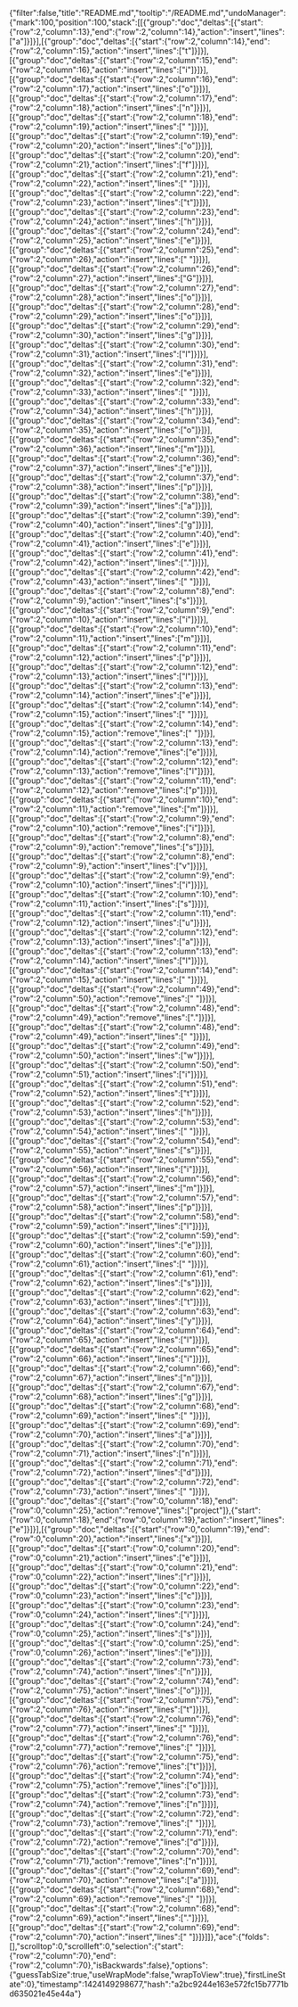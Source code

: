 {"filter":false,"title":"README.md","tooltip":"/README.md","undoManager":{"mark":100,"position":100,"stack":[[{"group":"doc","deltas":[{"start":{"row":2,"column":13},"end":{"row":2,"column":14},"action":"insert","lines":["a"]}]}],[{"group":"doc","deltas":[{"start":{"row":2,"column":14},"end":{"row":2,"column":15},"action":"insert","lines":["t"]}]}],[{"group":"doc","deltas":[{"start":{"row":2,"column":15},"end":{"row":2,"column":16},"action":"insert","lines":["i"]}]}],[{"group":"doc","deltas":[{"start":{"row":2,"column":16},"end":{"row":2,"column":17},"action":"insert","lines":["o"]}]}],[{"group":"doc","deltas":[{"start":{"row":2,"column":17},"end":{"row":2,"column":18},"action":"insert","lines":["n"]}]}],[{"group":"doc","deltas":[{"start":{"row":2,"column":18},"end":{"row":2,"column":19},"action":"insert","lines":[" "]}]}],[{"group":"doc","deltas":[{"start":{"row":2,"column":19},"end":{"row":2,"column":20},"action":"insert","lines":["o"]}]}],[{"group":"doc","deltas":[{"start":{"row":2,"column":20},"end":{"row":2,"column":21},"action":"insert","lines":["f"]}]}],[{"group":"doc","deltas":[{"start":{"row":2,"column":21},"end":{"row":2,"column":22},"action":"insert","lines":[" "]}]}],[{"group":"doc","deltas":[{"start":{"row":2,"column":22},"end":{"row":2,"column":23},"action":"insert","lines":["t"]}]}],[{"group":"doc","deltas":[{"start":{"row":2,"column":23},"end":{"row":2,"column":24},"action":"insert","lines":["h"]}]}],[{"group":"doc","deltas":[{"start":{"row":2,"column":24},"end":{"row":2,"column":25},"action":"insert","lines":["e"]}]}],[{"group":"doc","deltas":[{"start":{"row":2,"column":25},"end":{"row":2,"column":26},"action":"insert","lines":[" "]}]}],[{"group":"doc","deltas":[{"start":{"row":2,"column":26},"end":{"row":2,"column":27},"action":"insert","lines":["G"]}]}],[{"group":"doc","deltas":[{"start":{"row":2,"column":27},"end":{"row":2,"column":28},"action":"insert","lines":["o"]}]}],[{"group":"doc","deltas":[{"start":{"row":2,"column":28},"end":{"row":2,"column":29},"action":"insert","lines":["o"]}]}],[{"group":"doc","deltas":[{"start":{"row":2,"column":29},"end":{"row":2,"column":30},"action":"insert","lines":["g"]}]}],[{"group":"doc","deltas":[{"start":{"row":2,"column":30},"end":{"row":2,"column":31},"action":"insert","lines":["l"]}]}],[{"group":"doc","deltas":[{"start":{"row":2,"column":31},"end":{"row":2,"column":32},"action":"insert","lines":["e"]}]}],[{"group":"doc","deltas":[{"start":{"row":2,"column":32},"end":{"row":2,"column":33},"action":"insert","lines":[" "]}]}],[{"group":"doc","deltas":[{"start":{"row":2,"column":33},"end":{"row":2,"column":34},"action":"insert","lines":["h"]}]}],[{"group":"doc","deltas":[{"start":{"row":2,"column":34},"end":{"row":2,"column":35},"action":"insert","lines":["o"]}]}],[{"group":"doc","deltas":[{"start":{"row":2,"column":35},"end":{"row":2,"column":36},"action":"insert","lines":["m"]}]}],[{"group":"doc","deltas":[{"start":{"row":2,"column":36},"end":{"row":2,"column":37},"action":"insert","lines":["e"]}]}],[{"group":"doc","deltas":[{"start":{"row":2,"column":37},"end":{"row":2,"column":38},"action":"insert","lines":["p"]}]}],[{"group":"doc","deltas":[{"start":{"row":2,"column":38},"end":{"row":2,"column":39},"action":"insert","lines":["a"]}]}],[{"group":"doc","deltas":[{"start":{"row":2,"column":39},"end":{"row":2,"column":40},"action":"insert","lines":["g"]}]}],[{"group":"doc","deltas":[{"start":{"row":2,"column":40},"end":{"row":2,"column":41},"action":"insert","lines":["e"]}]}],[{"group":"doc","deltas":[{"start":{"row":2,"column":41},"end":{"row":2,"column":42},"action":"insert","lines":["."]}]}],[{"group":"doc","deltas":[{"start":{"row":2,"column":42},"end":{"row":2,"column":43},"action":"insert","lines":[" "]}]}],[{"group":"doc","deltas":[{"start":{"row":2,"column":8},"end":{"row":2,"column":9},"action":"insert","lines":["s"]}]}],[{"group":"doc","deltas":[{"start":{"row":2,"column":9},"end":{"row":2,"column":10},"action":"insert","lines":["i"]}]}],[{"group":"doc","deltas":[{"start":{"row":2,"column":10},"end":{"row":2,"column":11},"action":"insert","lines":["m"]}]}],[{"group":"doc","deltas":[{"start":{"row":2,"column":11},"end":{"row":2,"column":12},"action":"insert","lines":["p"]}]}],[{"group":"doc","deltas":[{"start":{"row":2,"column":12},"end":{"row":2,"column":13},"action":"insert","lines":["l"]}]}],[{"group":"doc","deltas":[{"start":{"row":2,"column":13},"end":{"row":2,"column":14},"action":"insert","lines":["e"]}]}],[{"group":"doc","deltas":[{"start":{"row":2,"column":14},"end":{"row":2,"column":15},"action":"insert","lines":[" "]}]}],[{"group":"doc","deltas":[{"start":{"row":2,"column":14},"end":{"row":2,"column":15},"action":"remove","lines":[" "]}]}],[{"group":"doc","deltas":[{"start":{"row":2,"column":13},"end":{"row":2,"column":14},"action":"remove","lines":["e"]}]}],[{"group":"doc","deltas":[{"start":{"row":2,"column":12},"end":{"row":2,"column":13},"action":"remove","lines":["l"]}]}],[{"group":"doc","deltas":[{"start":{"row":2,"column":11},"end":{"row":2,"column":12},"action":"remove","lines":["p"]}]}],[{"group":"doc","deltas":[{"start":{"row":2,"column":10},"end":{"row":2,"column":11},"action":"remove","lines":["m"]}]}],[{"group":"doc","deltas":[{"start":{"row":2,"column":9},"end":{"row":2,"column":10},"action":"remove","lines":["i"]}]}],[{"group":"doc","deltas":[{"start":{"row":2,"column":8},"end":{"row":2,"column":9},"action":"remove","lines":["s"]}]}],[{"group":"doc","deltas":[{"start":{"row":2,"column":8},"end":{"row":2,"column":9},"action":"insert","lines":["v"]}]}],[{"group":"doc","deltas":[{"start":{"row":2,"column":9},"end":{"row":2,"column":10},"action":"insert","lines":["i"]}]}],[{"group":"doc","deltas":[{"start":{"row":2,"column":10},"end":{"row":2,"column":11},"action":"insert","lines":["s"]}]}],[{"group":"doc","deltas":[{"start":{"row":2,"column":11},"end":{"row":2,"column":12},"action":"insert","lines":["u"]}]}],[{"group":"doc","deltas":[{"start":{"row":2,"column":12},"end":{"row":2,"column":13},"action":"insert","lines":["a"]}]}],[{"group":"doc","deltas":[{"start":{"row":2,"column":13},"end":{"row":2,"column":14},"action":"insert","lines":["l"]}]}],[{"group":"doc","deltas":[{"start":{"row":2,"column":14},"end":{"row":2,"column":15},"action":"insert","lines":[" "]}]}],[{"group":"doc","deltas":[{"start":{"row":2,"column":49},"end":{"row":2,"column":50},"action":"remove","lines":[" "]}]}],[{"group":"doc","deltas":[{"start":{"row":2,"column":48},"end":{"row":2,"column":49},"action":"remove","lines":["."]}]}],[{"group":"doc","deltas":[{"start":{"row":2,"column":48},"end":{"row":2,"column":49},"action":"insert","lines":[" "]}]}],[{"group":"doc","deltas":[{"start":{"row":2,"column":49},"end":{"row":2,"column":50},"action":"insert","lines":["w"]}]}],[{"group":"doc","deltas":[{"start":{"row":2,"column":50},"end":{"row":2,"column":51},"action":"insert","lines":["i"]}]}],[{"group":"doc","deltas":[{"start":{"row":2,"column":51},"end":{"row":2,"column":52},"action":"insert","lines":["t"]}]}],[{"group":"doc","deltas":[{"start":{"row":2,"column":52},"end":{"row":2,"column":53},"action":"insert","lines":["h"]}]}],[{"group":"doc","deltas":[{"start":{"row":2,"column":53},"end":{"row":2,"column":54},"action":"insert","lines":[" "]}]}],[{"group":"doc","deltas":[{"start":{"row":2,"column":54},"end":{"row":2,"column":55},"action":"insert","lines":["s"]}]}],[{"group":"doc","deltas":[{"start":{"row":2,"column":55},"end":{"row":2,"column":56},"action":"insert","lines":["i"]}]}],[{"group":"doc","deltas":[{"start":{"row":2,"column":56},"end":{"row":2,"column":57},"action":"insert","lines":["m"]}]}],[{"group":"doc","deltas":[{"start":{"row":2,"column":57},"end":{"row":2,"column":58},"action":"insert","lines":["p"]}]}],[{"group":"doc","deltas":[{"start":{"row":2,"column":58},"end":{"row":2,"column":59},"action":"insert","lines":["l"]}]}],[{"group":"doc","deltas":[{"start":{"row":2,"column":59},"end":{"row":2,"column":60},"action":"insert","lines":["e"]}]}],[{"group":"doc","deltas":[{"start":{"row":2,"column":60},"end":{"row":2,"column":61},"action":"insert","lines":[" "]}]}],[{"group":"doc","deltas":[{"start":{"row":2,"column":61},"end":{"row":2,"column":62},"action":"insert","lines":["s"]}]}],[{"group":"doc","deltas":[{"start":{"row":2,"column":62},"end":{"row":2,"column":63},"action":"insert","lines":["t"]}]}],[{"group":"doc","deltas":[{"start":{"row":2,"column":63},"end":{"row":2,"column":64},"action":"insert","lines":["y"]}]}],[{"group":"doc","deltas":[{"start":{"row":2,"column":64},"end":{"row":2,"column":65},"action":"insert","lines":["l"]}]}],[{"group":"doc","deltas":[{"start":{"row":2,"column":65},"end":{"row":2,"column":66},"action":"insert","lines":["i"]}]}],[{"group":"doc","deltas":[{"start":{"row":2,"column":66},"end":{"row":2,"column":67},"action":"insert","lines":["n"]}]}],[{"group":"doc","deltas":[{"start":{"row":2,"column":67},"end":{"row":2,"column":68},"action":"insert","lines":["g"]}]}],[{"group":"doc","deltas":[{"start":{"row":2,"column":68},"end":{"row":2,"column":69},"action":"insert","lines":[" "]}]}],[{"group":"doc","deltas":[{"start":{"row":2,"column":69},"end":{"row":2,"column":70},"action":"insert","lines":["a"]}]}],[{"group":"doc","deltas":[{"start":{"row":2,"column":70},"end":{"row":2,"column":71},"action":"insert","lines":["n"]}]}],[{"group":"doc","deltas":[{"start":{"row":2,"column":71},"end":{"row":2,"column":72},"action":"insert","lines":["d"]}]}],[{"group":"doc","deltas":[{"start":{"row":2,"column":72},"end":{"row":2,"column":73},"action":"insert","lines":[" "]}]}],[{"group":"doc","deltas":[{"start":{"row":0,"column":18},"end":{"row":0,"column":25},"action":"remove","lines":["project"]},{"start":{"row":0,"column":18},"end":{"row":0,"column":19},"action":"insert","lines":["e"]}]}],[{"group":"doc","deltas":[{"start":{"row":0,"column":19},"end":{"row":0,"column":20},"action":"insert","lines":["x"]}]}],[{"group":"doc","deltas":[{"start":{"row":0,"column":20},"end":{"row":0,"column":21},"action":"insert","lines":["e"]}]}],[{"group":"doc","deltas":[{"start":{"row":0,"column":21},"end":{"row":0,"column":22},"action":"insert","lines":["r"]}]}],[{"group":"doc","deltas":[{"start":{"row":0,"column":22},"end":{"row":0,"column":23},"action":"insert","lines":["c"]}]}],[{"group":"doc","deltas":[{"start":{"row":0,"column":23},"end":{"row":0,"column":24},"action":"insert","lines":["i"]}]}],[{"group":"doc","deltas":[{"start":{"row":0,"column":24},"end":{"row":0,"column":25},"action":"insert","lines":["s"]}]}],[{"group":"doc","deltas":[{"start":{"row":0,"column":25},"end":{"row":0,"column":26},"action":"insert","lines":["e"]}]}],[{"group":"doc","deltas":[{"start":{"row":2,"column":73},"end":{"row":2,"column":74},"action":"insert","lines":["n"]}]}],[{"group":"doc","deltas":[{"start":{"row":2,"column":74},"end":{"row":2,"column":75},"action":"insert","lines":["o"]}]}],[{"group":"doc","deltas":[{"start":{"row":2,"column":75},"end":{"row":2,"column":76},"action":"insert","lines":["t"]}]}],[{"group":"doc","deltas":[{"start":{"row":2,"column":76},"end":{"row":2,"column":77},"action":"insert","lines":[" "]}]}],[{"group":"doc","deltas":[{"start":{"row":2,"column":76},"end":{"row":2,"column":77},"action":"remove","lines":[" "]}]}],[{"group":"doc","deltas":[{"start":{"row":2,"column":75},"end":{"row":2,"column":76},"action":"remove","lines":["t"]}]}],[{"group":"doc","deltas":[{"start":{"row":2,"column":74},"end":{"row":2,"column":75},"action":"remove","lines":["o"]}]}],[{"group":"doc","deltas":[{"start":{"row":2,"column":73},"end":{"row":2,"column":74},"action":"remove","lines":["n"]}]}],[{"group":"doc","deltas":[{"start":{"row":2,"column":72},"end":{"row":2,"column":73},"action":"remove","lines":[" "]}]}],[{"group":"doc","deltas":[{"start":{"row":2,"column":71},"end":{"row":2,"column":72},"action":"remove","lines":["d"]}]}],[{"group":"doc","deltas":[{"start":{"row":2,"column":70},"end":{"row":2,"column":71},"action":"remove","lines":["n"]}]}],[{"group":"doc","deltas":[{"start":{"row":2,"column":69},"end":{"row":2,"column":70},"action":"remove","lines":["a"]}]}],[{"group":"doc","deltas":[{"start":{"row":2,"column":68},"end":{"row":2,"column":69},"action":"remove","lines":[" "]}]}],[{"group":"doc","deltas":[{"start":{"row":2,"column":68},"end":{"row":2,"column":69},"action":"insert","lines":["."]}]}],[{"group":"doc","deltas":[{"start":{"row":2,"column":69},"end":{"row":2,"column":70},"action":"insert","lines":[" "]}]}]]},"ace":{"folds":[],"scrolltop":0,"scrollleft":0,"selection":{"start":{"row":2,"column":70},"end":{"row":2,"column":70},"isBackwards":false},"options":{"guessTabSize":true,"useWrapMode":false,"wrapToView":true},"firstLineState":0},"timestamp":1424149298677,"hash":"a2bc9244e163e572fc15b7771bd635021e45e44a"}
